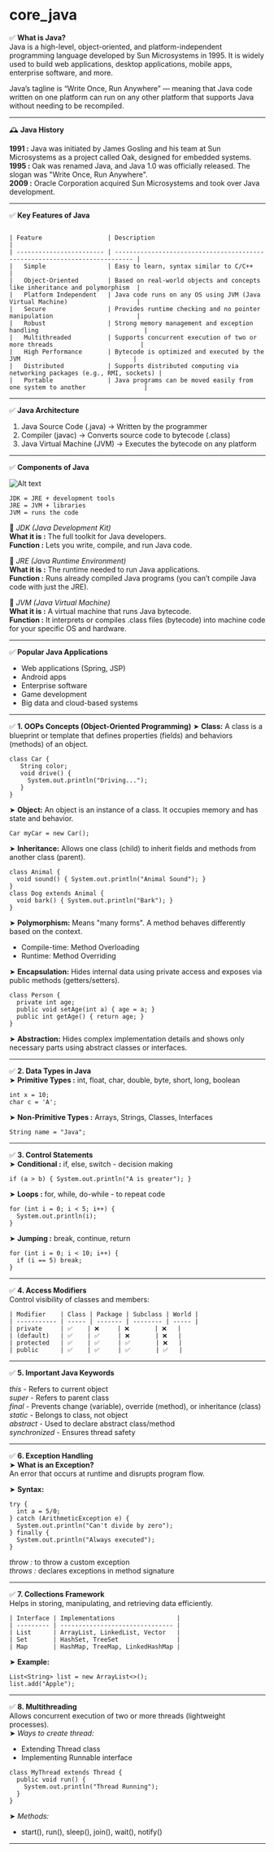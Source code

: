 # core_java

✅ **What is Java?** <br>
Java is a high-level, object-oriented, and platform-independent programming language developed by Sun Microsystems in 1995. It is widely used to build web applications, desktop applications, mobile apps, enterprise software, and more. <br>

Java’s tagline is “Write Once, Run Anywhere” — meaning that Java code written on one platform can run on any other platform that supports Java without needing to be recompiled.

<hr>

🕰️ **Java History** <br>

**1991 :** Java was initiated by James Gosling and his team at Sun Microsystems as a project called Oak, designed for embedded systems.  <br>
**1995 :** Oak was renamed Java, and Java 1.0 was officially released. The slogan was "Write Once, Run Anywhere".  <br>
**2009 :** Oracle Corporation acquired Sun Microsystems and took over Java development.  <br>

<hr>

✅ **Key Features of Java**
```ssh

| Feature                  | Description                                                                 |
| ------------------------ | --------------------------------------------------------------------------- |
|   Simple                 | Easy to learn, syntax similar to C/C++                                      |
|   Object-Oriented        | Based on real-world objects and concepts like inheritance and polymorphism  |
|   Platform Independent   | Java code runs on any OS using JVM (Java Virtual Machine)                   |
|   Secure                 | Provides runtime checking and no pointer manipulation                       |
|   Robust                 | Strong memory management and exception handling                             |
|   Multithreaded          | Supports concurrent execution of two or more threads                        |
|   High Performance       | Bytecode is optimized and executed by the JVM                               |
|   Distributed            | Supports distributed computing via networking packages (e.g., RMI, sockets) |
|   Portable               | Java programs can be moved easily from one system to another                |

```

<hr>

✅ **Java Architecture** <br> 
 1. Java Source Code (.java) → Written by the programmer  <br>
 2. Compiler (javac) → Converts source code to bytecode (.class) <br>
 3. Java Virtual Machine (JVM) → Executes the bytecode on any platform <br>

<hr>

✅ **Components of Java** <br>

![Alt text](JDK-JRE-JVM.webp) <br>

```ssh
JDK = JRE + development tools
JRE = JVM + libraries
JVM = runs the code
```

🔹 *JDK (Java Development Kit)* <br>
  **What it is :** The full toolkit for Java developers. <br>
  **Function :** Lets you write, compile, and run Java code. <br>

🔹 *JRE (Java Runtime Environment)* <br>
  **What it is :** The runtime needed to run Java applications. <br>
  **Function :** Runs already compiled Java programs (you can’t compile Java code with just the JRE). <br>

🔹 *JVM (Java Virtual Machine)* <br>
  **What it is :** A virtual machine that runs Java bytecode. <br>
  **Function :** It interprets or compiles .class files (bytecode) into machine code for your specific OS and hardware. <br>
  
<hr>

✅ **Popular Java Applications** <br>
 - Web applications (Spring, JSP)
 - Android apps
 - Enterprise software
 - Game development
 - Big data and cloud-based systems

<hr>

✅ **1. OOPs Concepts (Object-Oriented Programming)**
➤ **Class:**
A class is a blueprint or template that defines properties (fields) and behaviors (methods) of an object.
```ssh
class Car {
   String color;
   void drive() {
     System.out.println("Driving...");
   }
}
```

➤ **Object:**
An object is an instance of a class. It occupies memory and has state and behavior.
```ssh
Car myCar = new Car();
```

➤ **Inheritance:**
Allows one class (child) to inherit fields and methods from another class (parent).
```ssh
class Animal {
  void sound() { System.out.println("Animal Sound"); }
}
class Dog extends Animal {
  void bark() { System.out.println("Bark"); }
}
```

➤ **Polymorphism:**
Means "many forms". A method behaves differently based on the context.
 - Compile-time: Method Overloading
 - Runtime: Method Overriding

➤ **Encapsulation:**
Hides internal data using private access and exposes via public methods (getters/setters).
```ssh
class Person {
  private int age;
  public void setAge(int a) { age = a; }
  public int getAge() { return age; }
}
```

➤ **Abstraction:**
Hides complex implementation details and shows only necessary parts using abstract classes or interfaces.

<hr>

✅ **2. Data Types in Java** <br>
➤ **Primitive Types :**
int, float, char, double, byte, short, long, boolean
```ssh
int x = 10;
char c = 'A';
```

➤ **Non-Primitive Types :**
Arrays, Strings, Classes, Interfaces
```ssh
String name = "Java";
```

<hr>

✅ **3. Control Statements**  <br>
➤ **Conditional :**  if, else, switch - decision making
```ssh
if (a > b) { System.out.println("A is greater"); }
```

➤ **Loops :**  for, while, do-while - to repeat code
```ssh
for (int i = 0; i < 5; i++) {
  System.out.println(i);
}
```

➤ **Jumping :**  break, continue, return
```ssh
for (int i = 0; i < 10; i++) {
  if (i == 5) break;
}
```

<hr>

✅ **4. Access Modifiers**  <br>
Control visibility of classes and members:
```ssh
| Modifier    | Class | Package | Subclass | World |
| ----------- | ----- | ------- | -------- | ----- |
| private     | ✅    | ❌     | ❌       | ❌   |
| (default)   | ✅    | ✅     | ❌       | ❌   |
| protected   | ✅    | ✅     | ✅       | ❌   |
| public      | ✅    | ✅     | ✅       | ✅   |
```

<hr>

✅ **5. Important Java Keywords**  <br>

*this*   - Refers to current object <br>
*super*  - Refers to parent class <br>
*final*  - Prevents change (variable), override (method), or inheritance (class) <br>
*static* - Belongs to class, not object <br>
*abstract* - Used to declare abstract class/method <br>
*synchronized* - Ensures thread safety <br>

<hr>

✅ **6. Exception Handling**  <br>
➤ **What is an Exception?** <br>
An error that occurs at runtime and disrupts program flow.

➤ **Syntax:**
```ssh
try {
  int a = 5/0;
} catch (ArithmeticException e) {
  System.out.println("Can't divide by zero");
} finally {
  System.out.println("Always executed");
}
```

*throw :* to throw a custom exception <br>
*throws :* declares exceptions in method signature <br>

<hr>

✅ **7. Collections Framework**  <br>
Helps in storing, manipulating, and retrieving data efficiently.

```ssh
| Interface | Implementations                 |
| --------- | ------------------------------- |
| List      | ArrayList, LinkedList, Vector   |
| Set       | HashSet, TreeSet                |
| Map       | HashMap, TreeMap, LinkedHashMap |
```

➤ **Example:** <br>

```ssh
List<String> list = new ArrayList<>();
list.add("Apple");
```

<hr>

✅ **8. Multithreading** <br>
Allows concurrent execution of two or more threads (lightweight processes). <br>
➤ *Ways to create thread:* <br>
 - Extending Thread class
 - Implementing Runnable interface

```ssh
class MyThread extends Thread {
  public void run() {
    System.out.println("Thread Running");
  }
}
```
➤ *Methods:*
 - start(), run(), sleep(), join(), wait(), notify()


<hr>

